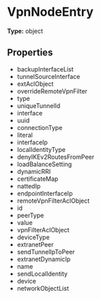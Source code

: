 # VpnNodeEntry


**Type:** object

## Properties
* backupInterfaceList
* tunnelSourceInterface
* extAclObject
* overrideRemoteVpnFilter
* type
* uniqueTunnelId
* interface
* uuid
* connectionType
* literal
* interfaceIp
* localIdentityType
* denyIKEv2RoutesFromPeer
* loadBalanceSetting
* dynamicRRI
* certificateMap
* nattedIp
* endpointInterfaceIp
* remoteVpnFilterAclObject
* id
* peerType
* value
* vpnFilterAclObject
* deviceType
* extranetPeer
* sendTunnelIpToPeer
* extranetDynamicIp
* name
* sendLocalIdentity
* device
* networkObjectList
